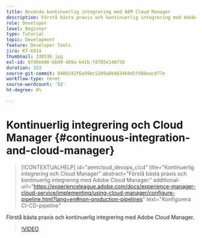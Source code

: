 ```yaml
---
title: Använda kontinuerlig integrering med AEM Cloud Manager
description: Förstå bästa praxis och kontinuerlig integrering med Adobe Cloud Manager.
role: Developer
level: Beginner
type: Tutorial
topic: Development
feature: Developer Tools
jira: KT-6914
thumbnail: 330536.jpg
exl-id: 8fd8eb06-bbd9-489a-b41b-f8785e140f58
duration: 333
source-git-commit: 0400242f6a99bc5209a8b483469d5fd88eac077e
workflow-type: tm+mt
source-wordcount: '52'
ht-degree: 0%

---
```


# Kontinuerlig integrering och Cloud Manager {#continuous-integration-and-cloud-manager}

>[!CONTEXTUALHELP]
>id="aemcloud_devops_cicd"
>title="Kontinuerlig integrering och Cloud Manager"
>abstract="Förstå bästa praxis och kontinuerlig integrering med Adobe Cloud Manager."
>additional-url="https://experienceleague.adobe.com/docs/experience-manager-cloud-service/implementing/using-cloud-manager/configure-pipeline.html?lang=en#non-production-pipelines" text="Konfigurera CI-CD-pipeline"

Förstå bästa praxis och kontinuerlig integrering med Adobe Cloud Manager.

>[!VIDEO](https://video.tv.adobe.com/v/330536?quality=12&learn=on)
